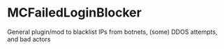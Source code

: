 # MCFailedLoginBlocker
General plugin/mod to blacklist IPs from botnets, (some) DDOS attempts, and bad actors 
